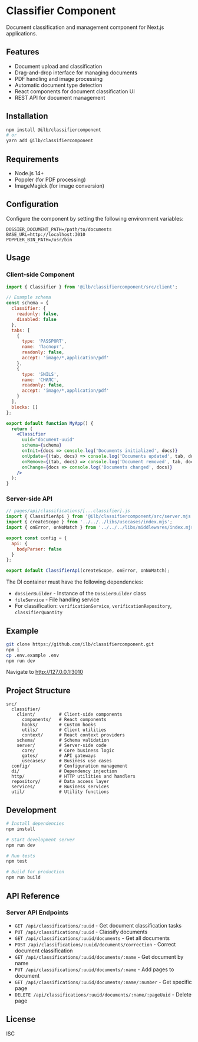 # Classifier Component

Document classification and management component for Next.js applications.

## Features

- Document upload and classification
- Drag-and-drop interface for managing documents
- PDF handling and image processing
- Automatic document type detection
- React components for document classification UI
- REST API for document management

## Installation

```bash
npm install @ilb/classifiercomponent
# or
yarn add @ilb/classifiercomponent
```

## Requirements

- Node.js 14+
- Poppler (for PDF processing)
- ImageMagick (for image conversion)

## Configuration

Configure the component by setting the following environment variables:

```
DOSSIER_DOCUMENT_PATH=/path/to/documents
BASE_URL=http://localhost:3010
POPPLER_BIN_PATH=/usr/bin
```

## Usage

### Client-side Component

```jsx
import { Classifier } from '@ilb/classifiercomponent/src/client';

// Example schema
const schema = {
  classifier: {
    readonly: false,
    disabled: false
  },
  tabs: [
    {
      type: 'PASSPORT',
      name: 'Паспорт',
      readonly: false,
      accept: 'image/*,application/pdf'
    },
    {
      type: 'SNILS',
      name: 'СНИЛС',
      readonly: false,
      accept: 'image/*,application/pdf'
    }
  ],
  blocks: []
};

export default function MyApp() {
  return (
    <Classifier 
      uuid="document-uuid" 
      schema={schema} 
      onInit={docs => console.log('Documents initialized', docs)}
      onUpdate={(tab, docs) => console.log('Documents updated', tab, docs)}
      onRemove={(tab, docs) => console.log('Document removed', tab, docs)}
      onChange={docs => console.log('Documents changed', docs)}
    />
  );
}
```

### Server-side API

```javascript
// pages/api/classifications/[...classifier].js
import { ClassifierApi } from '@ilb/classifiercomponent/src/server.mjs';
import { createScope } from '../../../libs/usecases/index.mjs';
import { onError, onNoMatch } from '../../../libs/middlewares/index.mjs';

export const config = {
  api: {
    bodyParser: false
  }
};

export default ClassifierApi(createScope, onError, onNoMatch);
```

The DI container must have the following dependencies:
- `dossierBuilder` - Instance of the `DossierBuilder` class
- `fileService` - File handling service
- For classification: `verificationService`, `verificationRepository`, `classifierQuantity`

## Example

```bash
git clone https://github.com/ilb/classifiercomponent.git
npm i
cp .env.example .env
npm run dev
```

Navigate to http://127.0.0.1:3010

## Project Structure

```
src/
  classifier/
    client/         # Client-side components
      components/   # React components
      hooks/        # Custom hooks
      utils/        # Client utilities
      context/      # React context providers
    schema/         # Schema validation
    server/         # Server-side code
      core/         # Core business logic
      gates/        # API gateways
      usecases/     # Business use cases
  config/           # Configuration management
  di/               # Dependency injection
  http/             # HTTP utilities and handlers
  repository/       # Data access layer
  services/         # Business services
  util/             # Utility functions
```

## Development

```bash
# Install dependencies
npm install

# Start development server
npm run dev

# Run tests
npm test

# Build for production
npm run build
```

## API Reference

### Server API Endpoints

- `GET /api/classifications/:uuid` - Get document classification tasks
- `PUT /api/classifications/:uuid` - Classify documents
- `GET /api/classifications/:uuid/documents` - Get all documents
- `POST /api/classifications/:uuid/documents/correction` - Correct document classification
- `GET /api/classifications/:uuid/documents/:name` - Get document by name
- `PUT /api/classifications/:uuid/documents/:name` - Add pages to document
- `GET /api/classifications/:uuid/documents/:name/:number` - Get specific page
- `DELETE /api/classifications/:uuid/documents/:name/:pageUuid` - Delete page

## License

ISC